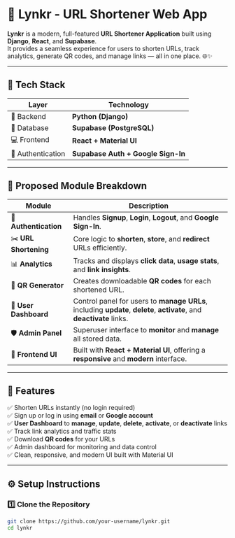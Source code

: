 # 🔗 Lynkr - URL Shortener Web App

**Lynkr** is a modern, full-featured **URL Shortener Application** built using **Django**, **React**, and **Supabase**.  
It provides a seamless experience for users to shorten URLs, track analytics, generate QR codes, and manage links — all in one place. 🌐✨  

---

## 🚀 Tech Stack

| Layer | Technology |
|-------|-------------|
| 🧠 Backend | **Python (Django)** |
| 💾 Database | **Supabase (PostgreSQL)** |
| 💻 Frontend | **React + Material UI** |
| 🔐 Authentication | **Supabase Auth + Google Sign-In** |

---

## 🧩 Proposed Module Breakdown

| Module | Description |
|--------|--------------|
| 🔑 **Authentication** | Handles **Signup**, **Login**, **Logout**, and **Google Sign-In**. |
| ✂️ **URL Shortening** | Core logic to **shorten**, **store**, and **redirect** URLs efficiently. |
| 📊 **Analytics** | Tracks and displays **click data**, **usage stats**, and **link insights**. |
| 🧾 **QR Generator** | Creates downloadable **QR codes** for each shortened URL. |
| 🧭 **User Dashboard** | Control panel for users to **manage URLs**, including **update**, **delete**, **activate**, and **deactivate** links. |
| 🛡️ **Admin Panel** | Superuser interface to **monitor** and **manage** all stored data. |
| 🎨 **Frontend UI** | Built with **React + Material UI**, offering a **responsive** and **modern** interface. |

---

## 🧠 Features

✅ Shorten URLs instantly (no login required)  
✅ Sign up or log in using **email** or **Google account**  
✅ **User Dashboard** to **manage**, **update**, **delete**, **activate**, or **deactivate** links  
✅ Track link analytics and traffic stats  
✅ Download **QR codes** for your URLs  
✅ Admin dashboard for monitoring and data control  
✅ Clean, responsive, and modern UI built with Material UI  

---

## ⚙️ Setup Instructions

### 1️⃣ Clone the Repository
```bash
git clone https://github.com/your-username/lynkr.git
cd lynkr
